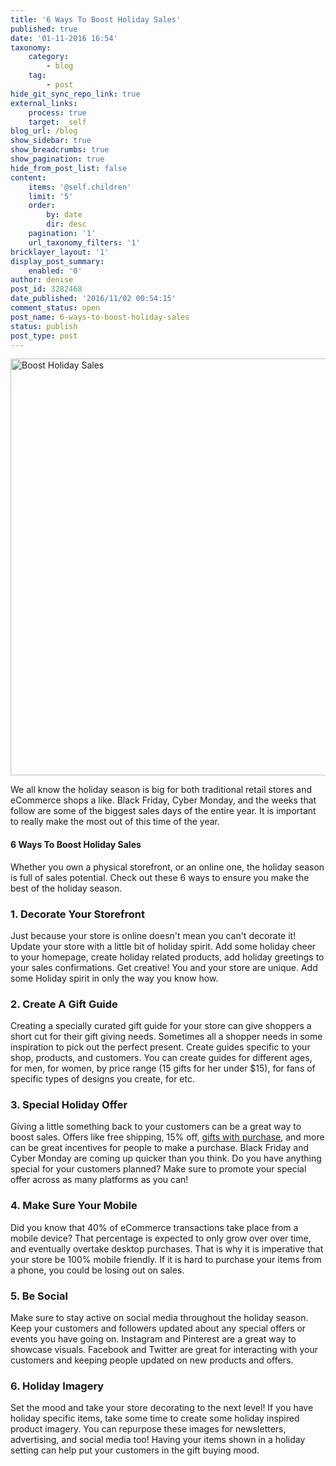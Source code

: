 ```yaml
---
title: '6 Ways To Boost Holiday Sales'
published: true
date: '01-11-2016 16:54'
taxonomy:
    category:
        - blog
    tag:
        - post
hide_git_sync_repo_link: true
external_links:
    process: true
    target: _self
blog_url: /blog
show_sidebar: true
show_breadcrumbs: true
show_pagination: true
hide_from_post_list: false
content:
    items: '@self.children'
    limit: '5'
    order:
        by: date
        dir: desc
    pagination: '1'
    url_taxonomy_filters: '1'
bricklayer_layout: '1'
display_post_summary:
    enabled: '0'
author: denise
post_id: 3282468
date_published: '2016/11/02 00:54:15'
comment_status: open
post_name: 6-ways-to-boost-holiday-sales
status: publish
post_type: post
---
```


<img src="https://printaura.com/wp-content/uploads/2016/11/6-ways-FB.jpg" alt="Boost Holiday Sales" width="1280" height="667" class="alignnone size-full wp-image-3285638" />

We all know the holiday season is big for both traditional retail stores and eCommerce shops a like. Black Friday, Cyber Monday, and the weeks that follow are some of the biggest sales days of the entire year. It is important to really make the most out of this time of the year.

<h4>6 Ways To Boost Holiday Sales</h4>

Whether you own a physical storefront, or an online one, the holiday season is full of sales potential. Check out these 6 ways to ensure you make the best of the holiday season. 

<h3>1. Decorate Your Storefront</h3>

Just because your store is online doesn't mean you can't decorate it! Update your store with a little bit of holiday spirit. Add some holiday cheer to your homepage, create holiday related products, add holiday greetings to your sales confirmations. Get creative! You and your store are unique. Add some Holiday spirit in only the way you know how. 

<h3>2. Create A Gift Guide</h3>

Creating a specially curated gift guide for your store can give shoppers a short cut for their gift giving needs. Sometimes all a shopper needs in some inspiration to pick out the perfect present. Create guides specific to your shop, products, and customers. You can create guides for different ages, for men, for women, by price range (15 gifts for her under $15), for fans of specific types of designs you create, for etc. 


<h3>3. Special Holiday Offer</h3>

Giving a little something back to your customers can be a great way to boost sales. Offers like free shipping, 15% off, <a href="https://printaura.com/how-to-build-your-brand-using-pack-ins/" target="_blank">gifts with purchase</a>, and more can be great incentives for people to make a purchase. Black Friday and Cyber Monday are coming up quicker than you think. Do you have anything special for your customers planned? Make sure to promote your special offer across as many platforms as you can!

<h3>4. Make Sure Your Mobile</h3>

Did you know that 40% of eCommerce transactions take place from a mobile device? That percentage is expected to only grow over over time, and eventually overtake desktop purchases. That is why it is imperative that your store be 100% mobile friendly. If it is hard to purchase your items from a phone, you could be losing out on sales. 

<h3>5. Be Social</h3>

Make sure to stay active on social media throughout the holiday season. Keep your customers and followers updated about any special offers or events you have going on. Instagram and Pinterest are a great way to showcase visuals. Facebook and Twitter are great for interacting with your customers and keeping people updated on new products and offers.

<h3>6. Holiday Imagery</h3>
Set the mood and take your store decorating to the next level! If you have holiday specific items, take some time to create some holiday inspired product imagery. You can repurpose these images for newsletters, advertising, and social media too! Having your items shown in a holiday setting can help put your customers in the gift buying mood. 
